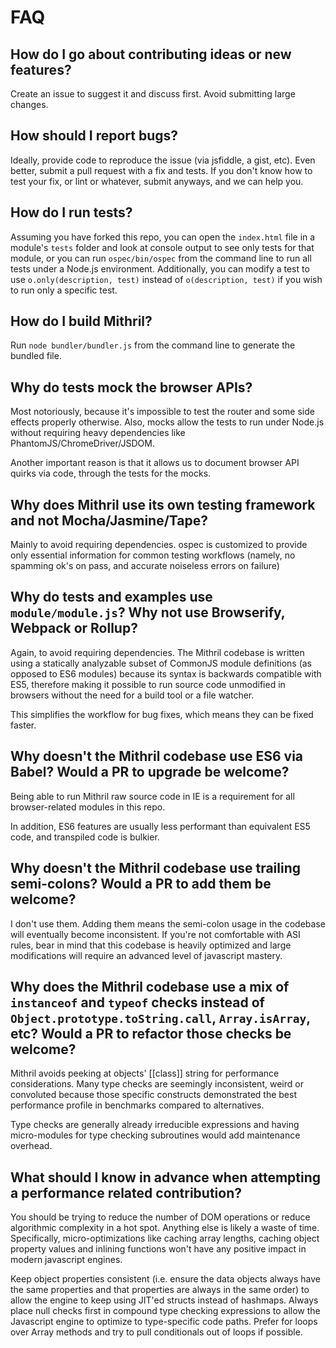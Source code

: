 # FAQ

## How do I go about contributing ideas or new features?

Create an issue to suggest it and discuss first. Avoid submitting large changes.



## How should I report bugs?

Ideally, provide code to reproduce the issue (via jsfiddle, a gist, etc). Even better, submit a pull request with a fix and tests. If you don't know how to test your fix, or lint or whatever, submit anyways, and we can help you.



## How do I run tests?

Assuming you have forked this repo, you can open the `index.html` file in a module's `tests` folder and look at console output to see only tests for that module, or you can run `ospec/bin/ospec` from the command line to run all tests under a Node.js environment. Additionally, you can modify a test to use `o.only(description, test)` instead of `o(description, test)` if you wish to run only a specific test.



## How do I build Mithril?

Run `node bundler/bundler.js` from the command line to generate the bundled file.



## Why do tests mock the browser APIs?

Most notoriously, because it's impossible to test the router and some side effects properly otherwise. Also, mocks allow the tests to run under Node.js without requiring heavy dependencies like PhantomJS/ChromeDriver/JSDOM.

Another important reason is that it allows us to document browser API quirks via code, through the tests for the mocks.



## Why does Mithril use its own testing framework and not Mocha/Jasmine/Tape?

Mainly to avoid requiring dependencies. ospec is customized to provide only essential information for common testing workflows (namely, no spamming ok's on pass, and accurate noiseless errors on failure)



## Why do tests and examples use `module/module.js`? Why not use Browserify, Webpack or Rollup?

Again, to avoid requiring dependencies. The Mithril codebase is written using a statically analyzable subset of CommonJS module definitions (as opposed to ES6 modules) because its syntax is backwards compatible with ES5, therefore making it possible to run source code unmodified in browsers without the need for a build tool or a file watcher.

This simplifies the workflow for bug fixes, which means they can be fixed faster.



## Why doesn't the Mithril codebase use ES6 via Babel? Would a PR to upgrade be welcome?

Being able to run Mithril raw source code in IE is a requirement for all browser-related modules in this repo.

In addition, ES6 features are usually less performant than equivalent ES5 code, and transpiled code is bulkier.



## Why doesn't the Mithril codebase use trailing semi-colons? Would a PR to add them be welcome?

I don't use them. Adding them means the semi-colon usage in the codebase will eventually become inconsistent. If you're not comfortable with ASI rules, bear in mind that this codebase is heavily optimized and large modifications will require an advanced level of javascript mastery.



## Why does the Mithril codebase use a mix of `instanceof` and `typeof` checks instead of `Object.prototype.toString.call`, `Array.isArray`, etc? Would a PR to refactor those checks be welcome?

Mithril avoids peeking at objects' [[class]] string for performance considerations. Many type checks are seemingly inconsistent, weird or convoluted because those specific constructs demonstrated the best performance profile in benchmarks compared to alternatives.

Type checks are generally already irreducible expressions and having micro-modules for type checking subroutines would add maintenance overhead.



## What should I know in advance when attempting a performance related contribution?

You should be trying to reduce the number of DOM operations or reduce algorithmic complexity in a hot spot. Anything else is likely a waste of time. Specifically, micro-optimizations like caching array lengths, caching object property values and inlining functions won't have any positive impact in modern javascript engines.

Keep object properties consistent (i.e. ensure the data objects always have the same properties and that properties are always in the same order) to allow the engine to keep using JIT'ed structs instead of hashmaps. Always place null checks first in compound type checking expressions to allow the Javascript engine to optimize to type-specific code paths. Prefer for loops over Array methods and try to pull conditionals out of loops if possible.



